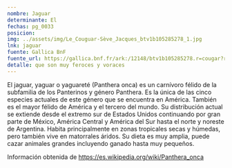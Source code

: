 ```yaml
---
nombre: Jaguar
determinante: El
fechas: pg_0033
posicion: 
img: ../assets/img/Le_Couguar-Sève_Jacques_btv1b105285278_1.jpg
lnk: jaguar
fuente: Gallica BnF
fuente_url: https://gallica.bnf.fr/ark:/12148/btv1b105285278.r=cougar?rk=64378;0
detalle: que son muy feroces y voraces
---
```


<p>El jaguar, yaguar o yaguareté (Panthera onca) es un carnívoro félido de la subfamilia de los Panterinos y género Panthera. Es la única de las cinco especies actuales de este género que se encuentra en América. También es el mayor félido de América y el tercero del mundo. Su distribución actual se extiende desde el extremo sur de Estados Unidos continuando por gran parte de México, América Central y América del Sur hasta el norte y noreste de Argentina. Habita principalmente en zonas tropicales secas y húmedas, pero también vive en matorrales áridos. Su dieta es muy amplia, puede cazar animales grandes incluyendo ganado hasta muy pequeños.</p>
<p>Información obtenida de <a href="https://es.wikipedia.org/wiki/Panthera_onca" target="_blank">https://es.wikipedia.org/wiki/Panthera_onca</a></p>

